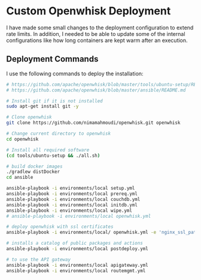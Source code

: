 # Custom Openwhisk Deployment

I have made some small changes to the deployment configuration to extend rate limits.
In addition, I needed to be able to update some of the internal configurations like
how long containers are kept warm after an execution.

## Deployment Commands

I use the following commands to deploy the installation:

```sh
# https://github.com/apache/openwhisk/blob/master/tools/ubuntu-setup/README.md
# https://github.com/apache/openwhisk/blob/master/ansible/README.md

# Install git if it is not installed
sudo apt-get install git -y

# Clone openwhisk
git clone https://github.com/nimamahmoudi/openwhisk.git openwhisk

# Change current directory to openwhisk
cd openwhisk

# Install all required software
(cd tools/ubuntu-setup && ./all.sh)

# build docker images
./gradlew distDocker
cd ansible

ansible-playbook -i environments/local setup.yml
ansible-playbook -i environments/local prereq.yml
ansible-playbook -i environments/local couchdb.yml
ansible-playbook -i environments/local initdb.yml
ansible-playbook -i environments/local wipe.yml
# ansible-playbook -i environments/local openwhisk.yml

# deploy openwhisk with ssl certificates
ansible-playbook -i environments/local/ openwhisk.yml -e 'nginx_ssl_path=/home/ubuntu/certs/openwhisk.nima-dev.com' -e 'nginx_ssl_server_cert=fullchain.pem' -e 'nginx_ssl_server_key=privkey.pem' -e 'whisk_api_localhost_name=openwhisk.nima-dev.com'

# installs a catalog of public packages and actions
ansible-playbook -i environments/local postdeploy.yml

# to use the API gateway
ansible-playbook -i environments/local apigateway.yml
ansible-playbook -i environments/local routemgmt.yml
```
